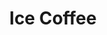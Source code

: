 ---
title: "Ice Coffee"
price: "5€"
description: "Café glacé rafraîchissant."
image: "/uploads/ice-coffee.jpg"
image_alt: "Ice Coffee"
---